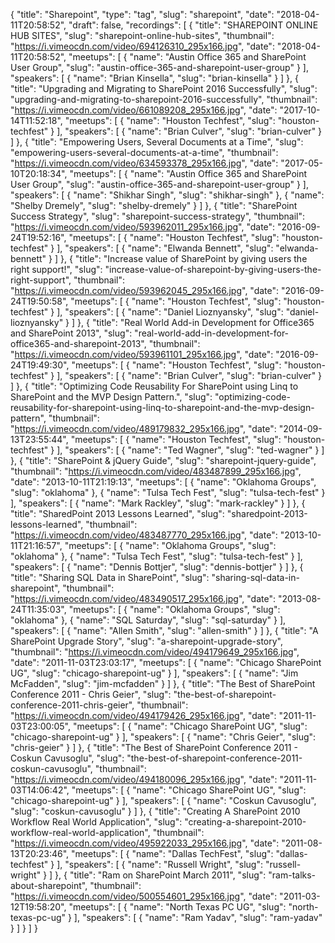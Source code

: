 {
  "title": "Sharepoint",
  "type": "tag",
  "slug": "sharepoint",
  "date": "2018-04-11T20:58:52",
  "draft": false,
  "recordings": [
    {
      "title": "SHAREPOINT ONLINE HUB SITES",
      "slug": "sharepoint-online-hub-sites",
      "thumbnail": "https://i.vimeocdn.com/video/694126310_295x166.jpg",
      "date": "2018-04-11T20:58:52",
      "meetups": [
        {
          "name": "Austin Office 365 and SharePoint User Group",
          "slug": "austin-office-365-and-sharepoint-user-group"
        }
      ],
      "speakers": [
        {
          "name": "Brian Kinsella",
          "slug": "brian-kinsella"
        }
      ]
    },
    {
      "title": "Upgrading and Migrating to SharePoint 2016 Successfully",
      "slug": "upgrading-and-migrating-to-sharepoint-2016-successfully",
      "thumbnail": "https://i.vimeocdn.com/video/661089208_295x166.jpg",
      "date": "2017-10-14T11:52:18",
      "meetups": [
        {
          "name": "Houston Techfest",
          "slug": "houston-techfest"
        }
      ],
      "speakers": [
        {
          "name": "Brian Culver",
          "slug": "brian-culver"
        }
      ]
    },
    {
      "title": "Empowering Users, Several Documents at a Time",
      "slug": "empowering-users-several-documents-at-a-time",
      "thumbnail": "https://i.vimeocdn.com/video/634593378_295x166.jpg",
      "date": "2017-05-10T20:18:34",
      "meetups": [
        {
          "name": "Austin Office 365 and SharePoint User Group",
          "slug": "austin-office-365-and-sharepoint-user-group"
        }
      ],
      "speakers": [
        {
          "name": "Shikhar Singh",
          "slug": "shikhar-singh"
        },
        {
          "name": "Shelby Dremely",
          "slug": "shelby-dremely"
        }
      ]
    },
    {
      "title": "SharePoint Success Strategy",
      "slug": "sharepoint-success-strategy",
      "thumbnail": "https://i.vimeocdn.com/video/593962011_295x166.jpg",
      "date": "2016-09-24T19:52:16",
      "meetups": [
        {
          "name": "Houston Techfest",
          "slug": "houston-techfest"
        }
      ],
      "speakers": [
        {
          "name": "Elwanda Bennett",
          "slug": "elwanda-bennett"
        }
      ]
    },
    {
      "title": "Increase value of SharePoint by giving users the right support!",
      "slug": "increase-value-of-sharepoint-by-giving-users-the-right-support",
      "thumbnail": "https://i.vimeocdn.com/video/593962045_295x166.jpg",
      "date": "2016-09-24T19:50:58",
      "meetups": [
        {
          "name": "Houston Techfest",
          "slug": "houston-techfest"
        }
      ],
      "speakers": [
        {
          "name": "Daniel Lioznyansky",
          "slug": "daniel-lioznyansky"
        }
      ]
    },
    {
      "title": "Real World Add-in Development for Office365 and SharePoint 2013",
      "slug": "real-world-add-in-development-for-office365-and-sharepoint-2013",
      "thumbnail": "https://i.vimeocdn.com/video/593961101_295x166.jpg",
      "date": "2016-09-24T19:49:30",
      "meetups": [
        {
          "name": "Houston Techfest",
          "slug": "houston-techfest"
        }
      ],
      "speakers": [
        {
          "name": "Brian Culver",
          "slug": "brian-culver"
        }
      ]
    },
    {
      "title": "Optimizing Code Reusability For SharePoint using Linq to SharePoint and the MVP Design Pattern.",
      "slug": "optimizing-code-reusability-for-sharepoint-using-linq-to-sharepoint-and-the-mvp-design-pattern",
      "thumbnail": "https://i.vimeocdn.com/video/489179832_295x166.jpg",
      "date": "2014-09-13T23:55:44",
      "meetups": [
        {
          "name": "Houston Techfest",
          "slug": "houston-techfest"
        }
      ],
      "speakers": [
        {
          "name": "Ted Wagner",
          "slug": "ted-wagner"
        }
      ]
    },
    {
      "title": "SharePoint & jQuery Guide",
      "slug": "sharepoint-jquery-guide",
      "thumbnail": "https://i.vimeocdn.com/video/483487899_295x166.jpg",
      "date": "2013-10-11T21:19:13",
      "meetups": [
        {
          "name": "Oklahoma Groups",
          "slug": "oklahoma"
        },
        {
          "name": "Tulsa Tech Fest",
          "slug": "tulsa-tech-fest"
        }
      ],
      "speakers": [
        {
          "name": "Mark Rackley",
          "slug": "mark-rackley"
        }
      ]
    },
    {
      "title": "SharedPoint 2013 Lessons Learned",
      "slug": "sharedpoint-2013-lessons-learned",
      "thumbnail": "https://i.vimeocdn.com/video/483487770_295x166.jpg",
      "date": "2013-10-11T21:16:57",
      "meetups": [
        {
          "name": "Oklahoma Groups",
          "slug": "oklahoma"
        },
        {
          "name": "Tulsa Tech Fest",
          "slug": "tulsa-tech-fest"
        }
      ],
      "speakers": [
        {
          "name": "Dennis Bottjer",
          "slug": "dennis-bottjer"
        }
      ]
    },
    {
      "title": "Sharing SQL Data in SharePoint",
      "slug": "sharing-sql-data-in-sharepoint",
      "thumbnail": "https://i.vimeocdn.com/video/483490517_295x166.jpg",
      "date": "2013-08-24T11:35:03",
      "meetups": [
        {
          "name": "Oklahoma Groups",
          "slug": "oklahoma"
        },
        {
          "name": "SQL Saturday",
          "slug": "sql-saturday"
        }
      ],
      "speakers": [
        {
          "name": "Allen Smith",
          "slug": "allen-smith"
        }
      ]
    },
    {
      "title": "A SharePoint Upgrade Story",
      "slug": "a-sharepoint-upgrade-story",
      "thumbnail": "https://i.vimeocdn.com/video/494179649_295x166.jpg",
      "date": "2011-11-03T23:03:17",
      "meetups": [
        {
          "name": "Chicago SharePoint UG",
          "slug": "chicago-sharepoint-ug"
        }
      ],
      "speakers": [
        {
          "name": "Jim McFadden",
          "slug": "jim-mcfadden"
        }
      ]
    },
    {
      "title": "The Best of SharePoint Conference 2011 - Chris Geier",
      "slug": "the-best-of-sharepoint-conference-2011-chris-geier",
      "thumbnail": "https://i.vimeocdn.com/video/494179426_295x166.jpg",
      "date": "2011-11-03T23:00:05",
      "meetups": [
        {
          "name": "Chicago SharePoint UG",
          "slug": "chicago-sharepoint-ug"
        }
      ],
      "speakers": [
        {
          "name": "Chris Geier",
          "slug": "chris-geier"
        }
      ]
    },
    {
      "title": "The Best of SharePoint Conference 2011 - Coskun Cavusoglu",
      "slug": "the-best-of-sharepoint-conference-2011-coskun-cavusoglu",
      "thumbnail": "https://i.vimeocdn.com/video/494180096_295x166.jpg",
      "date": "2011-11-03T14:06:42",
      "meetups": [
        {
          "name": "Chicago SharePoint UG",
          "slug": "chicago-sharepoint-ug"
        }
      ],
      "speakers": [
        {
          "name": "Coskun Cavusoglu",
          "slug": "coskun-cavusoglu"
        }
      ]
    },
    {
      "title": "Creating A SharePoint 2010 Workflow Real World Application",
      "slug": "creating-a-sharepoint-2010-workflow-real-world-application",
      "thumbnail": "https://i.vimeocdn.com/video/495922033_295x166.jpg",
      "date": "2011-08-13T20:23:46",
      "meetups": [
        {
          "name": "Dallas TechFest",
          "slug": "dallas-techfest"
        }
      ],
      "speakers": [
        {
          "name": "Russell Wright",
          "slug": "russell-wright"
        }
      ]
    },
    {
      "title": "Ram on SharePoint March 2011",
      "slug": "ram-talks-about-sharepoint",
      "thumbnail": "https://i.vimeocdn.com/video/500554601_295x166.jpg",
      "date": "2011-03-12T19:58:20",
      "meetups": [
        {
          "name": "North Texas PC UG",
          "slug": "north-texas-pc-ug"
        }
      ],
      "speakers": [
        {
          "name": "Ram Yadav",
          "slug": "ram-yadav"
        }
      ]
    }
  ]
}